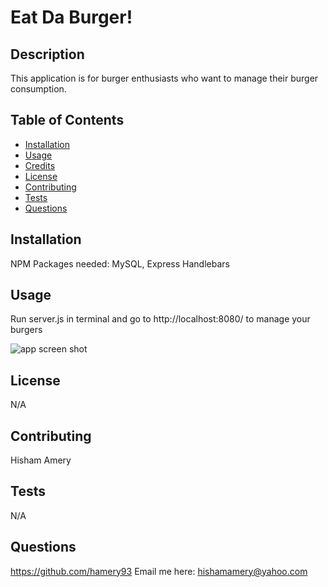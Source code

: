         
# Eat Da Burger!


## Description 

This application is for burger enthusiasts who want to manage their burger consumption.

## Table of Contents

* [Installation](#installation)
* [Usage](#usage)
* [Credits](#credits)
* [License](#license)
* [Contributing](#contributing)
* [Tests](#tests)
* [Questions](#questions) 
    
## Installation

NPM Packages needed: MySQL, Express Handlebars


## Usage 

Run server.js in terminal and go to http://localhost:8080/ to manage your burgers

![app screen shot](https://github.com/hamery93/Eat-Da-Burger/blob/master/public/assets/Screenshots/appScreenshot.jpg)
   
## License

N/A
    
## Contributing

Hisham Amery


## Tests
N/A
    
## Questions

https://github.com/hamery93
Email me here: hishamamery@yahoo.com
    